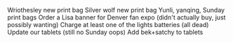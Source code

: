 Wriothesley new print bag
Silver wolf new print bag
Yunli, yanqing, Sunday print bags
Order a Lisa banner for Denver fan expo (didn't actually buy, just possibly wanting)
Charge at least one of the lights batteries (all dead)
Update our tablets (still no Sunday oops)
Add bek+satchy to tablets